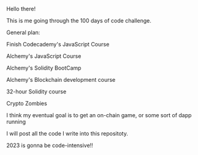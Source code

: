 Hello there!

This is me going through the 100 days of code challenge. 

General plan:


Finish Codecademy's JavaScript Course

Alchemy's JavaScript Course

Alchemy's Solidity BootCamp

Alchemy's Blockchain development course

32-hour Solidity course

Crypto Zombies


I think my eventual goal is to get an on-chain game, or some sort of dapp running

I will post all the code I write into this repositoty. 

2023 is gonna be code-intensive!!
